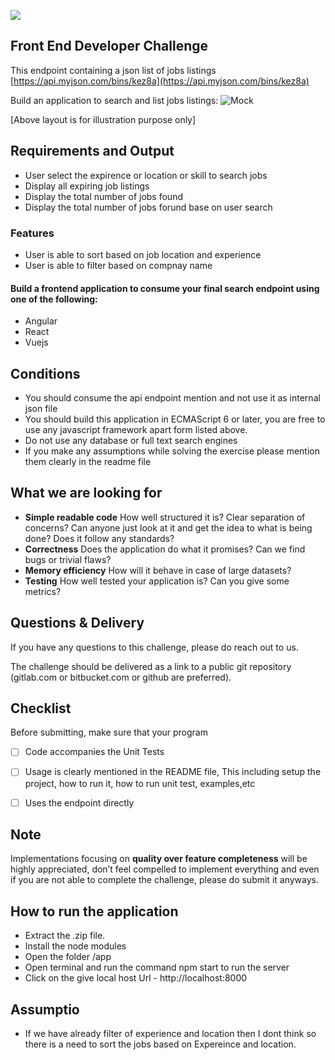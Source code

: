 ![](https://i.imgur.com/dMPfzBQ.png)

## Front End Developer Challenge
This endpoint containing a json list of jobs listings [https://api.myjson.com/bins/kez8a](https://api.myjson.com/bins/kez8a)

Build an application to search and list jobs listings:
![Mock](https://i.imgur.com/Q49cnUx.jpg) 

[Above layout is for illustration purpose only]


## Requirements and Output

- User select the expirence or location or skill to search jobs
- Display all expiring job listings 
- Display the total number of jobs found
- Display the total number of jobs forund base on user search

### Features

- User is able to sort based on job location and experience
- User is able to filter based on compnay name



####  Build a frontend application to consume your final search endpoint using one of the following:
- Angular
- React
- Vuejs


## Conditions

- You should consume the api endpoint mention and not use it as internal json file
- You should build this application in ECMAScript 6 or later, you are free to use any javascript framework apart form listed above.
- Do not use any database or full text search engines
- If you make any assumptions while solving the exercise please mention them clearly in the readme file

## What we are looking for

- **Simple readable code** How well structured it is? Clear separation of concerns? Can anyone just look at it and get the idea to
what is being done? Does it follow any standards?
- **Correctness** Does the application do what it promises? Can we find bugs or trivial flaws?
- **Memory efficiency** How will it behave in case of large datasets?
- **Testing** How well tested your application is? Can you give some metrics?

## Questions & Delivery

If you have any questions to this challenge, please do reach out to us.

The challenge should be delivered as a link to a public git repository (gitlab.com or bitbucket.com or github are preferred).


## Checklist

Before submitting, make sure that your program

- [ ] Code accompanies the Unit Tests
- [ ] Usage is clearly mentioned in the README file, This including setup the project, how to run it, how to run unit test, examples,etc
- [ ] Uses the endpoint directly



## Note

Implementations focusing on **quality over feature completeness** will be highly appreciated,  don’t feel compelled to implement everything and even if you are not able to complete the challenge, please do submit it anyways.

## How to run the application
- Extract the .zip file.
- Install the node modules
- Open the folder /app
- Open terminal and run the command npm start to run the server
- Click on the give local host Url - http://localhost:8000

## Assumptio
- If we have already filter of experience and location then I dont think so there is a need to sort the jobs based on Expereince and location.
